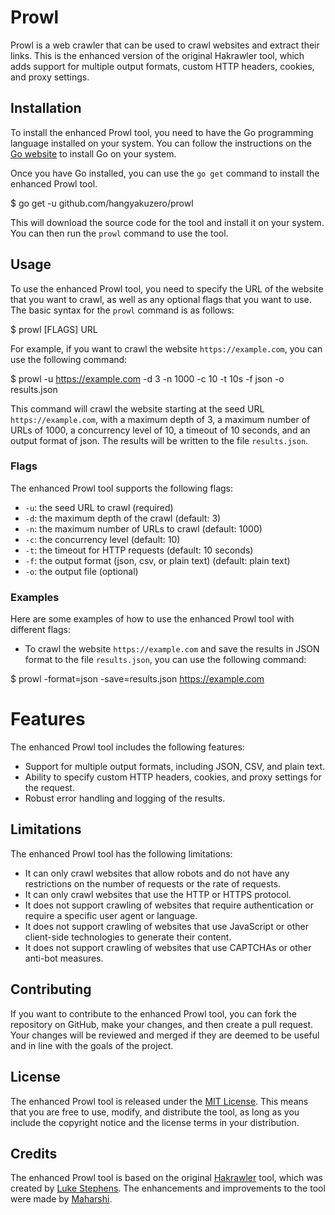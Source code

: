 # Prowl

Prowl is a web crawler that can be used to crawl websites and extract their links. This is the enhanced version of the original Hakrawler tool, which adds support for multiple output formats, custom HTTP headers, cookies, and proxy settings.

## Installation

To install the enhanced Prowl tool, you need to have the Go programming language installed on your system. You can follow the instructions on the [Go website](https://golang.org/doc/install) to install Go on your system.

Once you have Go installed, you can use the `go get` command to install the enhanced Prowl tool.

$ go get -u github.com/hangyakuzero/prowl
  
  
This will download the source code for the tool and install it on your system. You can then run the `prowl` command to use the tool.

## Usage

To use the enhanced Prowl tool, you need to specify the URL of the website that you want to crawl, as well as any optional flags that you want to use. The basic syntax for the `prowl` command is as follows:

$ prowl [FLAGS] URL


For example, if you want to crawl the website `https://example.com`, you can use the following command:

$ prowl -u https://example.com -d 3 -n 1000 -c 10 -t 10s -f json -o results.json

This command will crawl the website starting at the seed URL `https://example.com`, with a maximum depth of 3, a maximum number of URLs of 1000, a concurrency level of 10, a timeout of 10 seconds, and an output format of json. The results will be written to the file `results.json`.


### Flags

The enhanced Prowl tool supports the following flags:

- `-u`: the seed URL to crawl (required)
- `-d`: the maximum depth of the crawl (default: 3)
- `-n`: the maximum number of URLs to crawl (default: 1000)
- `-c`: the concurrency level (default: 10)
- `-t`: the timeout for HTTP requests (default: 10 seconds)
- `-f`: the output format (json, csv, or plain text) (default: plain text)
- `-o`: the output file (optional)

### Examples

Here are some examples of how to use the enhanced Prowl tool with different flags:

- To crawl the website `https://example.com` and save the results in JSON format to the file `results.json`, you can use the following command:

$ prowl -format=json -save=results.json https://example.com

# Features

The enhanced Prowl tool includes the following features:

- Support for multiple output formats, including JSON, CSV, and plain text.
- Ability to specify custom HTTP headers, cookies, and proxy settings for the request.
- Robust error handling and logging of the results.

## Limitations

The enhanced Prowl tool has the following limitations:

- It can only crawl websites that allow robots and do not have any restrictions on the number of requests or the rate of requests.
- It can only crawl websites that use the HTTP or HTTPS protocol.
- It does not support crawling of websites that require authentication or require a specific user agent or language.
- It does not support crawling of websites that use JavaScript or other client-side technologies to generate their content.
- It does not support crawling of websites that use CAPTCHAs or other anti-bot measures.

## Contributing

If you want to contribute to the enhanced Prowl tool, you can fork the repository on GitHub, make your changes, and then create a pull request. Your changes will be reviewed and merged if they are deemed to be useful and in line with the goals of the project.

## License

The enhanced Prowl tool is released under the [MIT License](LICENSE). This means that you are free to use, modify, and distribute the tool, as long as you include the copyright notice and the license terms in your distribution.

## Credits

The enhanced Prowl tool is based on the original [Hakrawler](https://github.com/hakluke/hakrawler) tool, which was created by [Luke Stephens](https://github.com/hakluke). The enhancements and improvements to the tool were made by [Maharshi](https://github.com/hangyakuzero).
